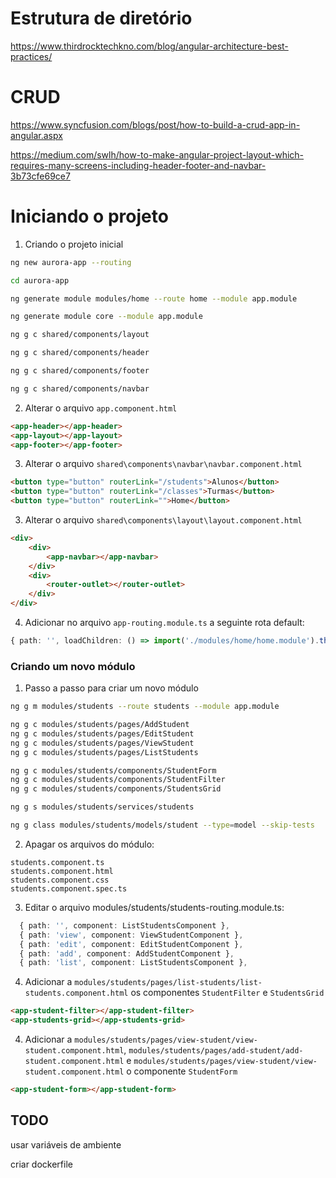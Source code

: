 # Estrutura de diretório
https://www.thirdrocktechkno.com/blog/angular-architecture-best-practices/

# CRUD
https://www.syncfusion.com/blogs/post/how-to-build-a-crud-app-in-angular.aspx

https://medium.com/swlh/how-to-make-angular-project-layout-which-requires-many-screens-including-header-footer-and-navbar-3b73cfe69ce7

# Iniciando o projeto

1. Criando o projeto inicial

```bash
ng new aurora-app --routing

cd aurora-app

ng generate module modules/home --route home --module app.module

ng generate module core --module app.module

ng g c shared/components/layout

ng g c shared/components/header

ng g c shared/components/footer

ng g c shared/components/navbar

```

2. Alterar o arquivo `app.component.html`
```html
<app-header></app-header>
<app-layout></app-layout>
<app-footer></app-footer>
```

3. Alterar o arquivo `shared\components\navbar\navbar.component.html`
```html
<button type="button" routerLink="/students">Alunos</button>
<button type="button" routerLink="/classes">Turmas</button>
<button type="button" routerLink="">Home</button>
```
3. Alterar o arquivo `shared\components\layout\layout.component.html`

```html
<div>
    <div>
        <app-navbar></app-navbar>
    </div>
    <div>
        <router-outlet></router-outlet>
    </div>
</div>
```

4. Adicionar no arquivo `app-routing.module.ts` a seguinte rota default:
 ```typescript
 { path: '', loadChildren: () => import('./modules/home/home.module').then(m => m.HomeModule) }, 
 ```
 
### Criando um novo módulo

1. Passo a passo para criar um novo módulo

```bash
ng g m modules/students --route students --module app.module

ng g c modules/students/pages/AddStudent
ng g c modules/students/pages/EditStudent
ng g c modules/students/pages/ViewStudent
ng g c modules/students/pages/ListStudents

ng g c modules/students/components/StudentForm
ng g c modules/students/components/StudentFilter
ng g c modules/students/components/StudentsGrid

ng g s modules/students/services/students

ng g class modules/students/models/student --type=model --skip-tests 

```

2. Apagar os arquivos do módulo:
```
students.component.ts
students.component.html
students.component.css
students.component.spec.ts
```

3. Editar o arquivo modules/students/students-routing.module.ts:
```typescript
  { path: '', component: ListStudentsComponent },
  { path: 'view', component: ViewStudentComponent },
  { path: 'edit', component: EditStudentComponent },
  { path: 'add', component: AddStudentComponent },
  { path: 'list', component: ListStudentsComponent },
```

4. Adicionar a `modules/students/pages/list-students/list-students.component.html` os componentes `StudentFilter` e `StudentsGrid`
```html
<app-student-filter></app-student-filter>
<app-students-grid></app-students-grid>
```

4. Adicionar a `modules/students/pages/view-student/view-student.component.html`, `modules/students/pages/add-student/add-student.component.html` e `modules/students/pages/view-student/view-student.component.html`  o componente `StudentForm`
```html
<app-student-form></app-student-form>
```
## TODO

usar variáveis de ambiente

criar dockerfile

